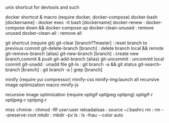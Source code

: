 unix shortcut for devtools and such

docker shortcut & macro (require docker, docker-compose)
docker-bash [dockername] : docker exec -it bash [dockername]
docker-renew : docker-compose down && docker-compose up
docker-clean-unused : remove unused
docker-clean-all : remove all

git shortcut (require git)
git-clear [branch??master] : reset branch to previous commit
git-delete-branch [branch] : delete branch local && remote
git-remove-branch (alias)
git-new-branch [branch] : create new branch,commit & push
git-add-branch (alias)
git-uncommit : uncommit local commit
git-unadd : unadd file
git-ls : git branch -a && git status
git-search-branch [branch] : git branch -a | grep [branch]

minify (require yui compressor)
minify-css
minify-img:launch all recursive image optimization macro
minify-js

recursive image optimization (require optigif optijpeg optipng)
optigif-r
optijpeg-r
optipng-r

misc
chmine : chmod -Rf $user:$user
reloadalisas : source ~/.bashrc
rm : rm --preserve-root
mkdir : mkdir -pv
ls : ls -lhau --color auto
